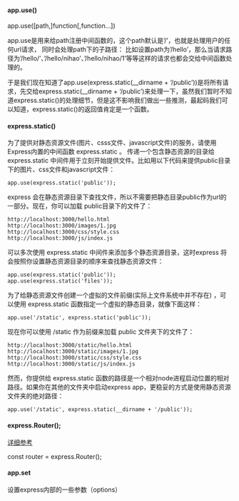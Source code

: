 #### app.use()

app.use([path,]function[,function...])

app.use是用来给path注册中间函数的，这个path默认是’/’，也就是处理用户的任何url请求，
同时会处理path下的子路径： 
比如设置path为’/hello’，那么当请求路径为’/hello/’、’/hello/nihao’、’/hello/nihao/1’等等这样的请求也都会交给中间函数处理的。

于是我们现在知道了app.use(express.static(__dirname + ‘/public’))是将所有请求，先交给express.static(__dirname + ‘/public’)来处理一下，虽然我们暂时不知道express.static()的处理细节，但是这不影响我们做出一些推测，最起码我们可以知道，express.static()的返回值肯定是一个函数。


#### express.static()

为了提供对静态资源文件(图片、csss文件、javascript文件)的服务，请使用Express内置的中间函数 express.static 。 
传递一个包含静态资源的目录给 express.static 中间件用于立刻开始提供文件。比如用以下代码来提供public目录下的图片、css文件和javascript文件：

```
app.use(express.static('public'));
```

express 会在静态资源目录下查找文件，所以不需要把静态目录public作为url的一部分。现在，你可以加载 public目录下的文件了：

```
http://localhost:3000/hello.html
http://localhost:3000/images/1.jpg
http://localhost:3000/css/style.css
http://localhost:3000/js/index.js
```

可以多次使用 express.static 中间件来添加多个静态资源目录，这时express 将会按照你设置静态资源目录的顺序来查找静态资源文件：

```
app.use(express.static('public'));
app.use(express.static('files'));
```

为了给静态资源文件创建一个虚拟的文件前缀(实际上文件系统中并不存在) ，可以使用 express.static 函数指定一个虚拟的静态目录，就像下面这样：

```
app.use('/static', express.static('public'));
```

现在你可以使用 /static 作为前缀来加载 public 文件夹下的文件了：

```
http://localhost:3000/static/hello.html
http://localhost:3000/static/images/1.jpg
http://localhost:3000/static/css/style.css
http://localhost:3000/static/js/index.js
```

然而，你提供给 express.static 函数的路径是一个相对node进程启动位置的相对路径。如果你在其他的文件夹中启动express app，更稳妥的方式是使用静态资源文件夹的绝对路径：

```
app.use('/static', express.static(__dirname + '/public'));
```

#### express.Router();
[详细参考](http://expressjs.com/zh-cn/guide/routing.html)

const router = express.Router();


#### app.set 
设置express内部的一些参数（options）